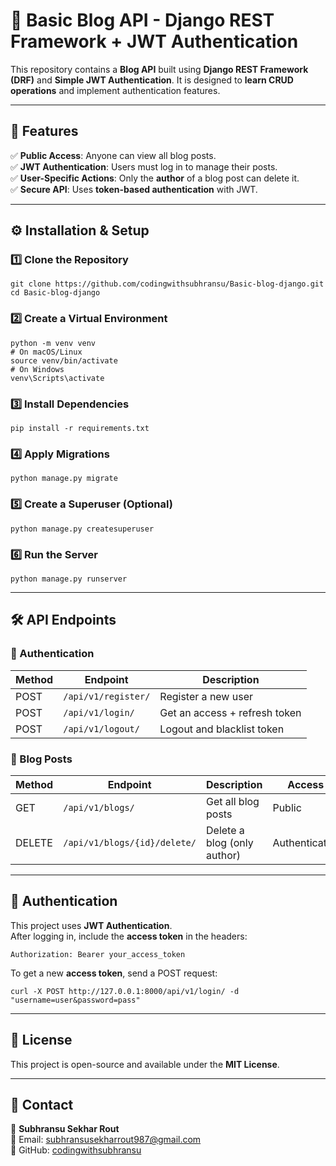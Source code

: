 # 📝 Basic Blog API - Django REST Framework + JWT Authentication

This repository contains a **Blog API** built using **Django REST Framework (DRF)** and **Simple JWT Authentication**. It is designed to **learn CRUD operations** and implement authentication features.

---

## 🚀 Features
✅ **Public Access**: Anyone can view all blog posts.  
✅ **JWT Authentication**: Users must log in to manage their posts.  
✅ **User-Specific Actions**: Only the **author** of a blog post can delete it.  
✅ **Secure API**: Uses **token-based authentication** with JWT.  

---

## ⚙️ Installation & Setup

### 1️⃣ Clone the Repository
```
git clone https://github.com/codingwithsubhransu/Basic-blog-django.git
cd Basic-blog-django
```

### 2️⃣ Create a Virtual Environment
```
python -m venv venv
# On macOS/Linux
source venv/bin/activate  
# On Windows
venv\Scripts\activate
```

### 3️⃣ Install Dependencies
```
pip install -r requirements.txt
```

### 4️⃣ Apply Migrations
```
python manage.py migrate
```

### 5️⃣ Create a Superuser (Optional)
```
python manage.py createsuperuser
```

### 6️⃣ Run the Server
```
python manage.py runserver
```

---

## 🛠️ API Endpoints

### 🔹 Authentication
| Method | Endpoint            | Description                      |
|--------|---------------------|----------------------------------|
| POST   | `/api/v1/register/` | Register a new user             |
| POST   | `/api/v1/login/`    | Get an access + refresh token   |
| POST   | `/api/v1/logout/`   | Logout and blacklist token      |

### 🔹 Blog Posts
| Method  | Endpoint                  | Description                      | Access        |
|---------|---------------------------|----------------------------------|--------------|
| GET     | `/api/v1/blogs/`          | Get all blog posts               | Public       |
| DELETE  | `/api/v1/blogs/{id}/delete/` | Delete a blog (only author)     | Authenticated |

---

## 🔑 Authentication  
This project uses **JWT Authentication**.  
After logging in, include the **access token** in the headers:

```
Authorization: Bearer your_access_token
```

To get a new **access token**, send a POST request:
```
curl -X POST http://127.0.0.1:8000/api/v1/login/ -d "username=user&password=pass"
```

---

## 📜 License  
This project is open-source and available under the **MIT License**.

---

## 📧 Contact  
👤 **Subhransu Sekhar Rout**  
📧 Email: subhransusekharrout987@gmail.com  
🔗 GitHub: [codingwithsubhransu](https://github.com/codingwithsubhransu)  
